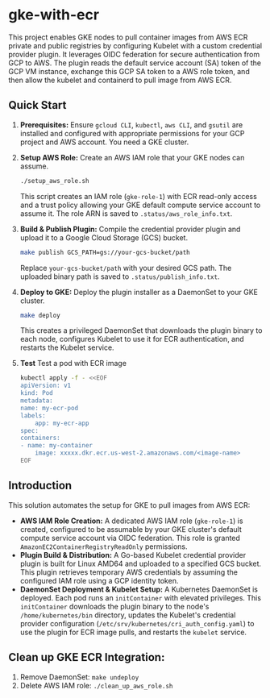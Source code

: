 # gke-with-ecr

This project enables GKE nodes to pull container images from AWS ECR private and public registries by configuring Kubelet with a custom credential provider plugin. It leverages OIDC federation for secure authentication from GCP to AWS. The plugin reads the default 
service account (SA) token of the GCP VM instance, exchange this GCP SA token to a AWS role token, and then allow the kubelet 
and containerd to pull image from AWS ECR.

## Quick Start

1.  **Prerequisites:** Ensure `gcloud CLI`, `kubectl`, `aws CLI`, and `gsutil` are installed and configured with appropriate permissions for your GCP project and AWS account. You need a GKE cluster.

2.  **Setup AWS Role:** Create an AWS IAM role that your GKE nodes can assume.
    ```bash
    ./setup_aws_role.sh
    ```
    This script creates an IAM role (`gke-role-1`) with ECR read-only access and a trust policy allowing your GKE default compute service account to assume it. The role ARN is saved to `.status/aws_role_info.txt`.

3.  **Build & Publish Plugin:** Compile the credential provider plugin and upload it to a Google Cloud Storage (GCS) bucket.
    ```bash
    make publish GCS_PATH=gs://your-gcs-bucket/path
    ```
    Replace `your-gcs-bucket/path` with your desired GCS path. The uploaded binary path is saved to `.status/publish_info.txt`.

4.  **Deploy to GKE:** Deploy the plugin installer as a DaemonSet to your GKE cluster.
    ```bash
    make deploy
    ```
    This creates a privileged DaemonSet that downloads the plugin binary to each node, configures Kubelet to use it for ECR authentication, and restarts the Kubelet service.

5.  **Test** Test a pod with ECR image 
    ```bash
    kubectl apply -f - <<EOF
    apiVersion: v1
    kind: Pod
    metadata:
    name: my-ecr-pod
    labels:
        app: my-ecr-app
    spec:
    containers:
    - name: my-container
        image: xxxxx.dkr.ecr.us-west-2.amazonaws.com/<image-name>
    EOF
    ```

## Introduction

This solution automates the setup for GKE to pull images from AWS ECR:

*   **AWS IAM Role Creation:** A dedicated AWS IAM role (`gke-role-1`) is created, configured to be assumable by your GKE cluster's default compute service account via OIDC federation. This role is granted `AmazonEC2ContainerRegistryReadOnly` permissions.
*   **Plugin Build & Distribution:** A Go-based Kubelet credential provider plugin is built for Linux AMD64 and uploaded to a specified GCS bucket. This plugin retrieves temporary AWS credentials by assuming the configured IAM role using a GCP identity token.
*   **DaemonSet Deployment & Kubelet Setup:** A Kubernetes DaemonSet is deployed. Each pod runs an `initContainer` with elevated privileges. This `initContainer` downloads the plugin binary to the node's `/home/kubernetes/bin` directory, updates the Kubelet's credential provider configuration (`/etc/srv/kubernetes/cri_auth_config.yaml`) to use the plugin for ECR image pulls, and restarts the `kubelet` service.

## Clean up GKE ECR Integration:
1. Remove DaemonSet: `make undeploy`
2. Delete AWS IAM role: `./clean_up_aws_role.sh`
